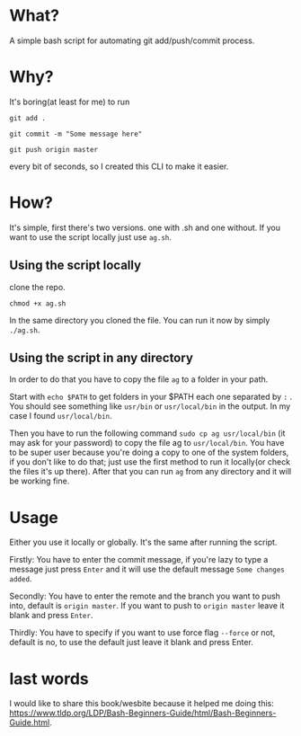 # What?

A simple bash script for automating git add/push/commit process.

# Why?

It's boring(at least for me) to run
```
git add .

git commit -m "Some message here"

git push origin master
```
every bit of seconds, so I created this CLI to make it easier.

# How?

It's simple, first there's two versions. one with .sh and one without.
If you want to use the script locally just use `ag.sh`.

## Using the script locally

clone the repo.
```
chmod +x ag.sh
```
In the same directory you cloned the file.
You can run it now by simply `./ag.sh`.

## Using the script in any directory

In order to do that you have to copy the file `ag` to a folder in your path.

Start with `echo $PATH` to get folders in your $PATH each one separated by `:` . You should see something like `usr/bin` or `usr/local/bin` in the output. In my case I found `usr/local/bin`.

Then you have to run the following command `sudo cp ag usr/local/bin` (it may ask for your password) to copy the file ag to `usr/local/bin`. You have to be super user because you're doing a copy to one of the system folders, if you don't like to do that; just use the first method to run it locally(or check the files it's up there). After that you can run `ag` from any directory and it will be working fine.


# Usage

Either you use it locally or globally. It's the same after running the script.

Firstly: You have to enter the commit message, if you're lazy to type a message just press `Enter` and it will use the default message `Some changes added`.

Secondly: You have to enter the remote and the branch you want to push into, default is `origin master`. If you want to push to `origin master` leave it blank and press `Enter`.

Thirdly: You have to specify if you want to use force flag `--force` or not, default is no, to use the default just leave it blank and press Enter.

# last words

I would like to share this book/wesbite because it helped me doing this: https://www.tldp.org/LDP/Bash-Beginners-Guide/html/Bash-Beginners-Guide.html.